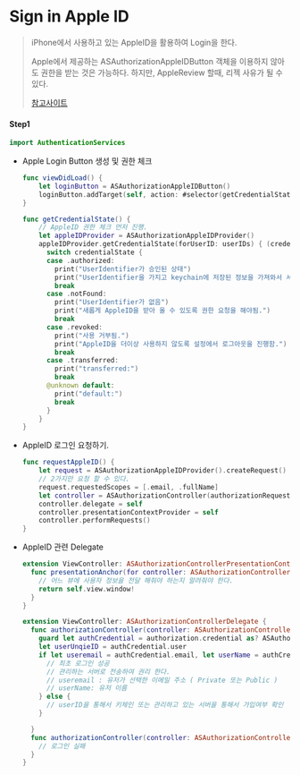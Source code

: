 # Sign in Apple ID

> iPhone에서 사용하고 있는 AppleID을 활용하여 Login을 한다.
> 
> Apple에서 제공하는 ASAuthorizationAppleIDButton 객체을 이용하지 않아도 권한을 받는 것은 가능하다. 하지만, AppleReview 할때, 리젝 사유가 될 수 있다. 
> 
> [참고사이트](https://developer.apple.com/design/human-interface-guidelines/sign-in-with-apple/overview/)

#### Step1

```swift
import AuthenticationServices
```

* Apple Login Button 생성 및 권한 체크
  
  ```swift
  func viewDidLoad() {
      let loginButton = ASAuthorizationAppleIDButton()
      loginButton.addTarget(self, action: #selector(getCredentialState), for: .touchUpInside)
  }
  
  func getCredentialState() {
      // AppleID 권한 체크 먼저 진행.
      let appleIDProvider = ASAuthorizationAppleIDProvider()
      appleIDProvider.getCredentialState(forUserID: userIDs) { (credentialState, error) in
        switch credentialState {
        case .authorized:
          print("UserIdentifier가 승인된 상태") 
          print("UserIdentifier을 가지고 keychain에 저장된 정보을 가져와서 서버통신 진행.")
          break
        case .notFound:
          print("UserIdentifier가 없음")
          print("새롭게 AppleID을 받아 올 수 있도록 권한 요청을 해야됨.")
          break
        case .revoked:
          print("사용 거부됨.")
          print("AppleID을 더이상 사용하지 않도록 설정에서 로그아웃을 진행함.")
          break
        case .transferred:
          print("transferred:")
          break
        @unknown default:
          print("default:")
          break
        }
      }
  }
  ```

* AppleID 로그인 요청하기.
  
  ```swift
  func requestAppleID() {
      let request = ASAuthorizationAppleIDProvider().createRequest()
      // 2가지만 요청 할 수 있다.
      request.requestedScopes = [.email, .fullName]
      let controller = ASAuthorizationController(authorizationRequests: [request])
      controller.delegate = self
      controller.presentationContextProvider = self
      controller.performRequests()
  }
  ```

* AppleID 관련 Delegate 
  
  ```swift
  extension ViewController: ASAuthorizationControllerPresentationContextProviding {
    func presentationAnchor(for controller: ASAuthorizationController) -> ASPresentationAnchor {
      // 어느 뷰에 사용자 정보을 전달 해줘야 하는지 알려줘야 한다.
      return self.view.window!
    }
  }
  ```
  
  ```swift
  extension ViewController: ASAuthorizationControllerDelegate {
    func authorizationController(controller: ASAuthorizationController, didCompleteWithAuthorization authorization: ASAuthorization) {
      guard let authCredential = authorization.credential as? ASAuthorizationAppleIDCredential else { return }
      let userUnqieID = authCredential.user
      if let useremail = authCredential.email, let userName = authCredential.fullName {
        // 최초 로그인 성공
        // 관리하는 서버로 전송하여 권리 한다.
        // useremail : 유저가 선택한 이메일 주소 ( Private 또는 Public )
        // userName: 유저 이름
      } else {
        // userID을 통해서 키체인 또는 관리하고 있는 서버을 통해서 가입여부 확인
      }
  
    }
    func authorizationController(controller: ASAuthorizationController, didCompleteWithError error: Error) {
      // 로그인 실패
    }
  }
  ```
